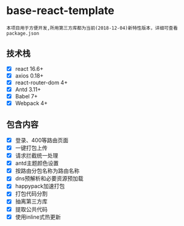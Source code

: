 # base-react-template
`本项目用于方便开发,所用第三方库都为当前(2018-12-04)新特性版本，详细可查看package.json`

## 技术栈
- [x] react 16.6+
- [x] axios 0.18+
- [x] react-router-dom 4+
- [x] Antd 3.11+
- [x] Babel 7+
- [x] Webpack 4+

## 包含内容
- [x] 登录、400等路由页面
- [x] 一键打包上传
- [x] 请求拦截统一处理
- [x] antd主题颜色设置
- [x] 按路由分包名称为路由名称
- [x] dns预解析和必要资源预加载
- [x] happypack加速打包
- [x] 打包代码分割
- [x] 抽离第三方库
- [x] 提取公共代码
- [x] 使用inline式热更新
